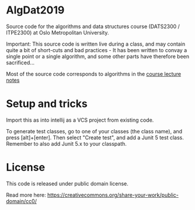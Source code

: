 # AlgDat2019


Source code for the algorithms and data structures course (DATS2300 / ITPE2300) at Oslo Metropolitan University.

Important: This source code is written live during a class, and may contain quite a bit of short-cuts and bad practices - It has been written to convay a single point or a single algorithm, and some other parts have therefore been sacrificed...

Most of the source code corresponds to algorithms in the [course lecture notes](https://www.cs.hioa.no/~ulfu/appolonius/index.html)

# Setup and tricks
Import this as into intellij as a VCS project from existing code.

To generate test classes, go to one of your classes (the class name), and press [alt]+[enter]. Then select "Create test", and add a Junit 5 test class. Remember to also add Junit 5.x to your classpath.    
 

# License

This code is released under public domain license. 

Read more here:
https://creativecommons.org/share-your-work/public-domain/cc0/

